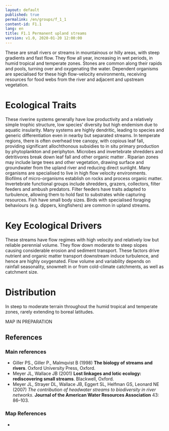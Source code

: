 ```yaml
---
layout: default
published: true
permalink: /en/groups/f_1_1
content-id: F1.1
lang: en
title: F1.1 Permanent upland streams
version: v1.0, 2020-01-20 12:00:00
---
```


These are small rivers or streams in mountainous or hilly areas, with steep gradients and fast flow. They flow all year, increasing in wet periods, in humid tropical and temperate zones. Stones are common along their rapids and pools, turning over and oxygenating the water. Dependent organisms are specialised for these high flow-velocity environments, receiving resources for food webs from the river and adjacent and upstream vegetation.

# Ecological Traits

These riverine systems generally have low productivity and a relatively simple trophic structure, low species’ diversity but high endemism due to aquatic insularity. Many systems are highly dendritic, leading to species and generic differentiation even in nearby but separated streams. In temperate regions, there is often overhead tree canopy, with copious leaf fall, providing significant allochthonous subsidies to in situ primary production by phytoplankton and periphyton. Microbes and invertebrate shredders and detritivores break down leaf fall and other organic matter . Riparian zones may include large trees and other vegetation, drawing surface and groundwater from the upland river and reducing direct sunlight. Many organisms are specialised to live in high flow velocity environments. Biofilms of micro-organisms establish on rocks and process organic matter. Invertebrate functional groups include shredders, grazers, collectors, filter feeders and ambush predators. Filter feeders have traits adapted to turbulence, allowing them to hold fast to substrates while capturing resources. Fish have small body sizes. Birds with specialised foraging behaviours (e.g. dippers, kingfishers) are common in upland streams.

# Key Ecological Drivers

These streams have flow regimes with high velocity and relatively low but reliable perennial volume. They flow down moderate to steep slopes causing considerable erosion and sediment transport. These factors drive nutrient and organic matter transport downstream induce turbulence, and hence are highly oxygenated. Flow volume and variability depends on rainfall seasonality, snowmelt in or from cold-climate catchments, as well as catchment size.

# Distribution

In steep to moderate terrain throughout the humid tropical and temperate zones, rarely extending to boreal latitudes.

MAP IN PREPARATION

## References

### Main references
* Giller PS., Giller P., Malmqvist B (1998) **The biology of streams and rivers**. Oxford University Press, Oxford.
* Meyer JL, Wallace JB (2001) **Lost linkages and lotic ecology: rediscovering small streams**. Blackwell, Oxford.
* Meyer JL, Strayer DL, Wallace JB, Eggert SL, Helfman GS, Leonard NE (2007) *The contribution of headwater streams to biodiversity in river networks*. **Journal of the American Water Resources Association** 43:  86–103.

### Map References
*
